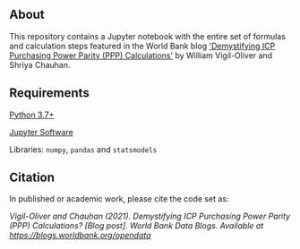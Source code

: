 ## About

This repository contains a Jupyter notebook with the entire set of formulas and calculation steps featured in the World Bank blog ['Demystifying ICP Purchasing Power Parity (PPP) Calculations']() by William Vigil-Oliver and Shriya Chauhan. 

## Requirements

[Python 3.7+](https://www.python.org/)

[Jupyter Software](https://jupyter.org/install)

Libraries: ``numpy``, ``pandas`` and ``statsmodels`` 

## Citation

In published or academic work, please cite the code set as:

*Vigil-Oliver and Chauhan (2021). Demystifying ICP Purchasing Power Parity (PPP) Calculations? [Blog post]. World Bank Data Blogs. Available at https://blogs.worldbank.org/opendata*
